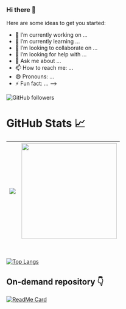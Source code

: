 ### Hi there 👋
Here are some ideas to get you started:

- 🔭 I’m currently working on ...
- 🌱 I’m currently learning ...
- 👯 I’m looking to collaborate on ...
- 🤔 I’m looking for help with ...
- 💬 Ask me about ...
- 📫 How to reach me: ...
- 😄 Pronouns: ...
- ⚡ Fun fact: ...
-->
<img alt="GitHub followers" src="https://img.shields.io/github/followers/GM1957?label=Tanmoy%20Bhowmick&style=social">



# GitHub Stats 📈
<img src="https://github-readme-stats.vercel.app/api?username=GM1957&show_icons=true&theme=radical&include_all_commits=true">|<a href="https://stackoverflow.com/users/story/11700077"><img src="https://github-readme-stackoverflow.vercel.app/?userID=11700077&theme=dark" height="250"></a>
|--|--|
<br>

[![Top Langs](https://github-readme-stats.vercel.app/api/top-langs/?username=GM1957)](https://github.com/anuraghazra/github-readme-stats)
## On-demand repository 👇
[![ReadMe Card](https://github-readme-stats.vercel.app/api/pin/?username=GM1957&repo=python-short-projects)](https://github.com/GM1957/python-short-projects)


